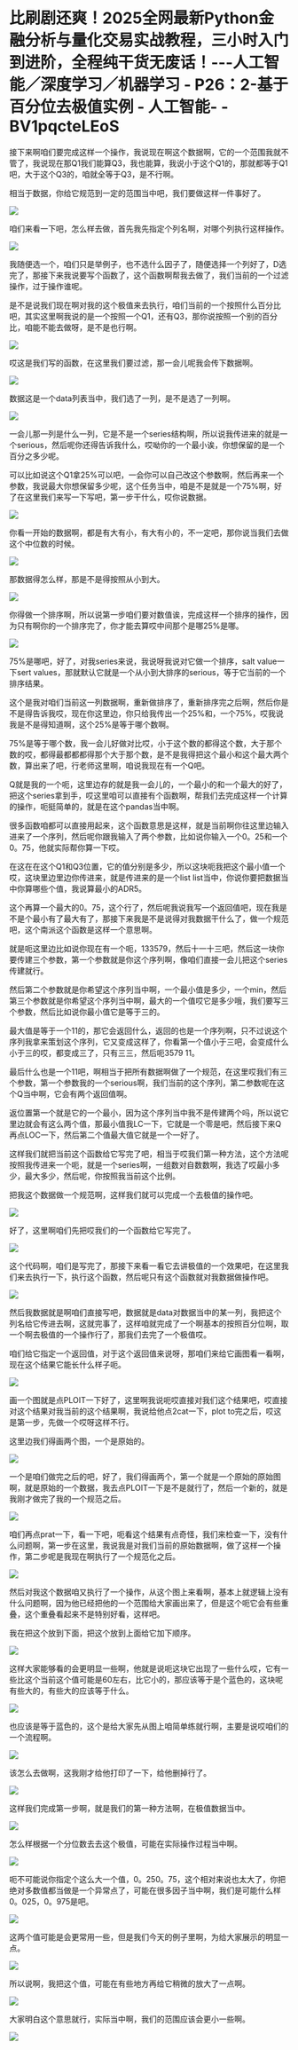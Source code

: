 # 比刷剧还爽！2025全网最新Python金融分析与量化交易实战教程，三小时入门到进阶，全程纯干货无废话！---人工智能／深度学习／机器学习 - P26：2-基于百分位去极值实例 - 人工智能- - BV1pqcteLEoS

接下来啊咱们要完成这样一个操作，我说现在啊这个数据啊，它的一个范围我就不管了，我说现在那Q1我们能算Q3，我也能算，我说小于这个Q1的，那就都等于Q1吧，大于这个Q3的，咱就全等于Q3，是不行啊。

相当于数据，你给它规范到一定的范围当中吧，我们要做这样一件事好了。

![](img/4e1a7838507c36628f810b27f78bdc3a_1.png)

咱们来看一下吧，怎么样去做，首先我先指定个列名啊，对哪个列执行这样操作。

![](img/4e1a7838507c36628f810b27f78bdc3a_3.png)

我随便选一个，咱们只是举例子，也不选什么因子了，随便选择一个列好了，D选完了，那接下来我说要写个函数了，这个函数啊帮我去做了，我们当前的一个过滤操作，过于操作谁呢。

是不是说我们现在啊对我的这个极值来去执行，咱们当前的一个按照什么百分比吧，其实这里啊我说的是一个按照一个Q1，还有Q3，那你说按照一个别的百分比，咱能不能去做呀，是不是也行啊。



![](img/4e1a7838507c36628f810b27f78bdc3a_5.png)

哎这是我们写的函数，在这里我们要过滤，那一会儿呢我会传下数据啊。

![](img/4e1a7838507c36628f810b27f78bdc3a_7.png)

数据这是一个data列表当中，我们选了一列，是不是选了一列啊。

![](img/4e1a7838507c36628f810b27f78bdc3a_9.png)

一会儿那一列是什么一列，它是不是一个series结构啊，所以说我传进来的就是一个serious，然后呢你还得告诉我什么，哎呦你的一个最小诶，你想保留的是一个百分之多少呢。

可以比如说这个Q1拿25%可以吧，一会你可以自己改这个参数啊，然后再来一个参数，我说最大你想保留多少呢，这个任务当中，咱是不是就是一个75%啊，好了在这里我们来写一下写吧，第一步干什么，哎你说数据。



![](img/4e1a7838507c36628f810b27f78bdc3a_11.png)

你看一开始的数据啊，都是有大有小，有大有小的，不一定吧，那你说当我们去做这个中位数的时候。

![](img/4e1a7838507c36628f810b27f78bdc3a_13.png)

那数据得怎么样，那是不是得按照从小到大。

![](img/4e1a7838507c36628f810b27f78bdc3a_15.png)

你得做一个排序啊，所以说第一步咱们要对数值诶，完成这样一个排序的操作，因为只有啊你的一个排序完了，你才能去算哎中间那个是哪25%是哪。



![](img/4e1a7838507c36628f810b27f78bdc3a_17.png)

75%是哪吧，好了，对我series来说，我说呀我说对它做一个排序，salt value一下sert values，那就默认它就是一个从小到大排序的serious，等于它当前的一个排序结果。

这个是我对咱们当前这一列数据啊，重新做排序了，重新排序完之后啊，然后你是不是得告诉我哎，现在你这里边，你只给我传出一个25%和，一个75%，哎我说我是不是得知道啊，这个25%是等于哪个数啊。

75%是等于哪个数，我一会儿好做对比哎，小于这个数的都得这个数，大于那个数的哎，都得最都都都得那个大于那个数，是不是我得把这个最小和这个最大两个数，算出来了吧，行老师这里啊，咱说我现在有一个Q吧。

Q就是我的一个呃，这里边存的就是我一会儿的，一个最小的和一个最大的好了，把这个series拿到手，哎这里咱可以直接有个函数啊，帮我们去完成这样一个计算的操作，呃挺简单的，就是在这个pandas当中啊。

很多函数咱都可以直接用起来，这个函数意思是这样，就是当前啊你往这里边输入进来了一个序列，然后呢你跟我输入了两个参数，比如说你输入一个0。25和一个0。75，他就实际帮你算一下哎。

在这在在这个Q1和Q3位置，它的值分别是多少，所以这块呃我把这个最小值一个哎，这块里边里边你传进来，就是传进来的是一个list list当中，你说你要把数据当中你算哪些个值，我说算最小的ADR5。

这个再算一个最大的0。75，这个行了，然后呢我说我写一个返回值吧，现在我是不是个最小有了最大有了，那接下来我是不是说得对我数据干什么了，做一个规范吧，这个南派这个函数是这样一个意思啊。

就是呃这里边比如说你现在有一个呃，133579，然后十一十三吧，然后这一块你要传建三个参数，第一个参数就是你这个序列啊，像咱们直接一会儿把这个series传建就行。

然后第二个参数就是你希望这个序列当中啊，一个最小值是多少，一个min，然后第三个参数就是你希望这个序列当中啊，最大的一个值哎它是多少哦，我们要写三个参数，然后比如说你最小值它是等于三的。

最大值是等于一个11的，那它会返回什么，返回的也是一个序列啊，只不过说这个序列我拿来策划这个序列，它又变成这样了，你看第一个值小于三吧，会变成什么小于三的哎，都变成三了，只有三三，然后呃3579 11。

最后什么也是一个11吧，啊相当于把所有数据啊做了一个规范，在这里哎我们有三个参数，第一个参数我的一个serious啊，我们当前的这个序列，第二参数呢在这个Q当中啊，它会有两个返回值啊。

返位置第一个就是它的一个最小，因为这个序列当中我不是传建两个吗，所以说它里边就会有这么两个值，那最小值我LC一下，它就是一个零是吧，然后接下来Q再点LOC一下，然后第二个值最大值它就是一个一好了。

这样我们就把当前这个函数给它写完了吧，相当于哎我们第一种方法，这个方法呢按照我传进来一个呃，就是一个series啊，一组数对自数数啊，我选了哎最小多少，最大多少，然后呢，你按照我当前这个比例。

把我这个数据做一个规范啊，这样我们就可以完成一个去极值的操作吧。

![](img/4e1a7838507c36628f810b27f78bdc3a_19.png)

好了，这里啊咱们先把哎我们的一个函数给它写完了。

![](img/4e1a7838507c36628f810b27f78bdc3a_21.png)

这个代码啊，咱们是写完了，那接下来看一看它去讲极值的一个效果吧，在这里我们来去执行一下，执行这个函数，然后呢只有这个函数就对我数据做操作吧。



![](img/4e1a7838507c36628f810b27f78bdc3a_23.png)

然后我数据就是啊咱们直接写吧，数据就是data对数据当中的某一列，我把这个列名给它传进去啊，这就完事了，这样咱就完成了一个啊基本的按照百分位啊，取一个啊去极值的一个操作行了，那我们去完了一个极值哎。

咱们给它指定一个返回值，对于这个返回值来说呀，那咱们来给它画图看一看啊，现在这个结果它能长什么样子呃。



![](img/4e1a7838507c36628f810b27f78bdc3a_25.png)

画一个图就是点PLOIT一下好了，这里啊我说呃哎直接对我们这个结果吧，哎直接对这个结果对我当前的这个结果啊，我说给他点2cat一下，plot to完之后，哎这是第一步，先做一个哎呀这样不行。

这里边我们得画两个图，一个是原始的。

![](img/4e1a7838507c36628f810b27f78bdc3a_27.png)

一个是咱们做完之后的吧，好了，我们得画两个，第一个就是一个原始的原始图啊，就是原始的一个数据，我去点PLOIT一下是不是就行了，然后一个新的，就是我刚才做完了我的一个规范之后。



![](img/4e1a7838507c36628f810b27f78bdc3a_29.png)

咱们再点prat一下，看一下吧，呃看这个结果有点奇怪，我们来检查一下，没有什么问题啊，第一步在这里，我说我是对我们当前的原始数据啊，做了这样一个操作，第二步呢是我现在啊执行了一个规范化之后。



![](img/4e1a7838507c36628f810b27f78bdc3a_31.png)

然后对我这个数据咱又执行了一个操作，从这个图上来看啊，基本上就逻辑上没有什么问题啊，因为他已经把他的一个范围给大家画出来了，但是这个呃它会有些重叠，这个重叠看起来不是特别好看，这样吧。

我在把这个放到下面，把这个放到上面给它加下顺序。

![](img/4e1a7838507c36628f810b27f78bdc3a_33.png)

这样大家能够看的会更明显一些啊，他就是说呃这块它出现了一些什么哎，它有一些比这个当前这个值可能是60左右，比它小的，那应该等于是个蓝色的，这块呢有些大的，有些大的应该等于什么。



![](img/4e1a7838507c36628f810b27f78bdc3a_35.png)

也应该是等于蓝色的，这个是给大家先从图上咱简单练就行啊，主要是说哎咱们的一个流程啊。

![](img/4e1a7838507c36628f810b27f78bdc3a_37.png)

该怎么去做啊，这我刚才给他打印了一下，给他删掉行了。

![](img/4e1a7838507c36628f810b27f78bdc3a_39.png)

这样我们完成第一步啊，就是我们的第一种方法啊，在极值数据当中。

![](img/4e1a7838507c36628f810b27f78bdc3a_41.png)

怎么样根据一个分位数去去这个极值，可能在实际操作过程当中啊。

![](img/4e1a7838507c36628f810b27f78bdc3a_43.png)

呃不可能说你指定个这么大一个值，0。250。75，这个相对来说也太大了，你把绝对多数值都当做是一个异常点了，可能在很多因子当中啊，我们是可能什么样0。025，0。975是吧。



![](img/4e1a7838507c36628f810b27f78bdc3a_45.png)

这两个值可能是会更常用一些，但是我们今天的例子里啊，为给大家展示的明显一点。

![](img/4e1a7838507c36628f810b27f78bdc3a_47.png)

所以说啊，我把这个值，可能在有些地方再给它稍微的放大了一点啊。

![](img/4e1a7838507c36628f810b27f78bdc3a_49.png)

大家明白这个意思就行，实际当中啊，我们的范围应该会更小一些啊。

![](img/4e1a7838507c36628f810b27f78bdc3a_51.png)